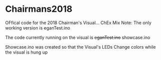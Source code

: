 # Chairmans2018
OFfical code for the 2018 Chairman's Visual... ChEx Mix
Note: The only working version is eganTest.ino

The code currently running on the visual is ~~eganTest.ino~~ showcase.ino

Showcase.ino was created so that the Visual's LEDs Change colors while the visual is hung up
